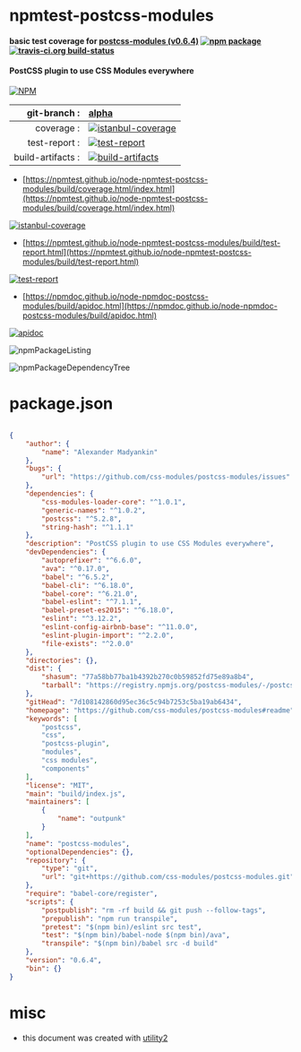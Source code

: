 # npmtest-postcss-modules

#### basic test coverage for  [postcss-modules (v0.6.4)](https://github.com/css-modules/postcss-modules#readme)  [![npm package](https://img.shields.io/npm/v/npmtest-postcss-modules.svg?style=flat-square)](https://www.npmjs.org/package/npmtest-postcss-modules) [![travis-ci.org build-status](https://api.travis-ci.org/npmtest/node-npmtest-postcss-modules.svg)](https://travis-ci.org/npmtest/node-npmtest-postcss-modules)

#### PostCSS plugin to use CSS Modules everywhere

[![NPM](https://nodei.co/npm/postcss-modules.png?downloads=true&downloadRank=true&stars=true)](https://www.npmjs.com/package/postcss-modules)

| git-branch : | [alpha](https://github.com/npmtest/node-npmtest-postcss-modules/tree/alpha)|
|--:|:--|
| coverage : | [![istanbul-coverage](https://npmtest.github.io/node-npmtest-postcss-modules/build/coverage.badge.svg)](https://npmtest.github.io/node-npmtest-postcss-modules/build/coverage.html/index.html)|
| test-report : | [![test-report](https://npmtest.github.io/node-npmtest-postcss-modules/build/test-report.badge.svg)](https://npmtest.github.io/node-npmtest-postcss-modules/build/test-report.html)|
| build-artifacts : | [![build-artifacts](https://npmtest.github.io/node-npmtest-postcss-modules/glyphicons_144_folder_open.png)](https://github.com/npmtest/node-npmtest-postcss-modules/tree/gh-pages/build)|

- [https://npmtest.github.io/node-npmtest-postcss-modules/build/coverage.html/index.html](https://npmtest.github.io/node-npmtest-postcss-modules/build/coverage.html/index.html)

[![istanbul-coverage](https://npmtest.github.io/node-npmtest-postcss-modules/build/screenCapture.buildCi.browser.%252Ftmp%252Fbuild%252Fcoverage.lib.html.png)](https://npmtest.github.io/node-npmtest-postcss-modules/build/coverage.html/index.html)

- [https://npmtest.github.io/node-npmtest-postcss-modules/build/test-report.html](https://npmtest.github.io/node-npmtest-postcss-modules/build/test-report.html)

[![test-report](https://npmtest.github.io/node-npmtest-postcss-modules/build/screenCapture.buildCi.browser.%252Ftmp%252Fbuild%252Ftest-report.html.png)](https://npmtest.github.io/node-npmtest-postcss-modules/build/test-report.html)

- [https://npmdoc.github.io/node-npmdoc-postcss-modules/build/apidoc.html](https://npmdoc.github.io/node-npmdoc-postcss-modules/build/apidoc.html)

[![apidoc](https://npmdoc.github.io/node-npmdoc-postcss-modules/build/screenCapture.buildCi.browser.%252Ftmp%252Fbuild%252Fapidoc.html.png)](https://npmdoc.github.io/node-npmdoc-postcss-modules/build/apidoc.html)

![npmPackageListing](https://npmtest.github.io/node-npmtest-postcss-modules/build/screenCapture.npmPackageListing.svg)

![npmPackageDependencyTree](https://npmtest.github.io/node-npmtest-postcss-modules/build/screenCapture.npmPackageDependencyTree.svg)



# package.json

```json

{
    "author": {
        "name": "Alexander Madyankin"
    },
    "bugs": {
        "url": "https://github.com/css-modules/postcss-modules/issues"
    },
    "dependencies": {
        "css-modules-loader-core": "^1.0.1",
        "generic-names": "^1.0.2",
        "postcss": "^5.2.8",
        "string-hash": "^1.1.1"
    },
    "description": "PostCSS plugin to use CSS Modules everywhere",
    "devDependencies": {
        "autoprefixer": "^6.6.0",
        "ava": "^0.17.0",
        "babel": "^6.5.2",
        "babel-cli": "^6.18.0",
        "babel-core": "^6.21.0",
        "babel-eslint": "^7.1.1",
        "babel-preset-es2015": "^6.18.0",
        "eslint": "^3.12.2",
        "eslint-config-airbnb-base": "^11.0.0",
        "eslint-plugin-import": "^2.2.0",
        "file-exists": "^2.0.0"
    },
    "directories": {},
    "dist": {
        "shasum": "77a58bb77ba1b4392b270c0b59852fd75e89a8b4",
        "tarball": "https://registry.npmjs.org/postcss-modules/-/postcss-modules-0.6.4.tgz"
    },
    "gitHead": "7d108142860d95ec36c5c94b7253c5ba19ab6434",
    "homepage": "https://github.com/css-modules/postcss-modules#readme",
    "keywords": [
        "postcss",
        "css",
        "postcss-plugin",
        "modules",
        "css modules",
        "components"
    ],
    "license": "MIT",
    "main": "build/index.js",
    "maintainers": [
        {
            "name": "outpunk"
        }
    ],
    "name": "postcss-modules",
    "optionalDependencies": {},
    "repository": {
        "type": "git",
        "url": "git+https://github.com/css-modules/postcss-modules.git"
    },
    "require": "babel-core/register",
    "scripts": {
        "postpublish": "rm -rf build && git push --follow-tags",
        "prepublish": "npm run transpile",
        "pretest": "$(npm bin)/eslint src test",
        "test": "$(npm bin)/babel-node $(npm bin)/ava",
        "transpile": "$(npm bin)/babel src -d build"
    },
    "version": "0.6.4",
    "bin": {}
}
```



# misc
- this document was created with [utility2](https://github.com/kaizhu256/node-utility2)
